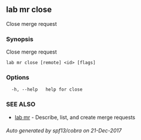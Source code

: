## lab mr close

Close merge request

### Synopsis


Close merge request

```
lab mr close [remote] <id> [flags]
```

### Options

```
  -h, --help   help for close
```

### SEE ALSO
* [lab mr](lab_mr.md)	 - Describe, list, and create merge requests

###### Auto generated by spf13/cobra on 21-Dec-2017
